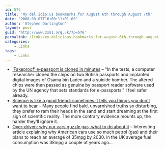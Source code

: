 ```yaml
---
id: 576
title: 'My del.icio.us bookmarks for August 6th through August 7th'
date: '2008-08-07T16:00:11+01:00'
author: 'Stephen Darlington'
layout: post
guid: 'http://www.zx81.org.uk/?p=576'
permalink: /links/my-delicious-bookmarks-for-august-6th-through-august-7th.html
categories:
    - Links
tags:
    - Links
---
```


- [‘Fakeproof’ e-passport is cloned in minutes](http://www.timesonline.co.uk/tol/news/uk/crime/article4467106.ece) – "In the tests, a computer researcher cloned the chips on two British passports and implanted digital images of Osama bin Laden and a suicide bomber. The altered chips were then passed as genuine by passport reader software used by the UN agency that sets standards for e-passports." I feel safer already.
- [Science is like a good friend: sometimes it tells you things you don't want to hear](http://www.guardian.co.uk/culture/2008/aug/02/television.television) – Many people find bald, unvarnished truths so disturbing, they prefer to ram their heads in the sand and start dreaming at the first sign of scientific reality. The more contrary evidence mounts up, the harder they'll ignore it.
- [Over-driven: why our cars guzzle gas, what to do about it](http://arstechnica.com/articles/culture/fuel-economy-challenges.ars) – Interesting article explaining why American cars use so much petrol (gas) and their plans to reach an average of 35mpg by 2030. In the UK average fuel consumption was 38mpg a couple of years ago…
